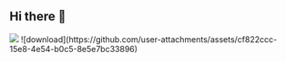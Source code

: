 ## Hi there 👋

<!--
**Rifai0316/Rifai0316** is a ✨ _special_ ✨ repository because its `README.md` (this file) appears on your GitHub profile.

Here are some ideas to get you started:

- 🔭 I’m currently working on ...
- 🌱 I’m currently learning ...
- 👯 I’m looking to collaborate on ...
- 🤔 I’m looking for help with ...
- 💬 Ask me about ...
- 📫 How to reach me: ...
- 😄 Pronouns: ...
- ⚡ Fun fact: ...
-->
<img src="https://media.giphy.com/media/v1.Y2lkPWVjZjA1ZTQ3MWY1cnd2Ym1mcjl4emU5NHVuNzN1cnZlNThoZHBpNHkwYmVxNndvNiZlcD12MV9naWZzX3JlbGF0ZWQmY3Q9Zw/AVWmXdsAXr84g/giphy." witdh="50%">
![download](https://github.com/user-attachments/assets/cf822ccc-15e8-4e54-b0c5-8e5e7bc33896)

